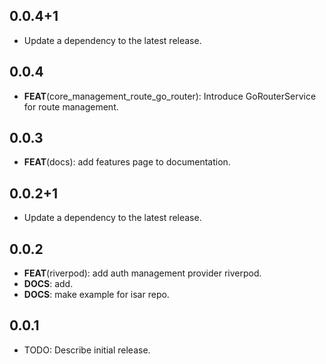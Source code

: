 ## 0.0.4+1

 - Update a dependency to the latest release.

## 0.0.4

 - **FEAT**(core_management_route_go_router): Introduce GoRouterService for route management.

## 0.0.3

 - **FEAT**(docs): add features page to documentation.

## 0.0.2+1

 - Update a dependency to the latest release.

## 0.0.2

 - **FEAT**(riverpod): add auth management provider riverpod.
 - **DOCS**: add.
 - **DOCS**: make example for isar repo.

## 0.0.1

* TODO: Describe initial release.
